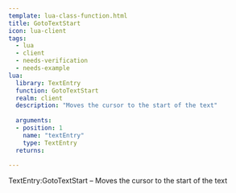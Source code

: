 ```yaml
---
template: lua-class-function.html
title: GotoTextStart
icon: lua-client
tags:
  - lua
  - client
  - needs-verification
  - needs-example
lua:
  library: TextEntry
  function: GotoTextStart
  realm: client
  description: "Moves the cursor to the start of the text"
  
  arguments:
  - position: 1
    name: "textEntry"
    type: TextEntry
  returns:
    
---
```


<div class="lua__search__keywords">
TextEntry:GotoTextStart &#x2013; Moves the cursor to the start of the text
</div>
